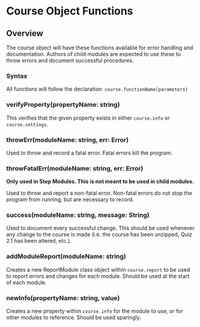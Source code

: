 # Course Object Functions

## Overview
The course object will have these functions available for error handling and documentation. Authors of child modules are expected to use these to throw errors and document successful procedures.

### Syntax
All functions will follow the declaration: `course.functionName(parameters)`

### verifyProperty(propertyName: string)

This verifies that the given property exists in either `course.info` or `course.settings`.

### throwErr(moduleName: string, err: Error)

Used to throw and record a fatal error. Fatal errors kill the program.

### throwFatalErr(moduleName: string, err: Error)

**Only used in Step Modules. This is not meant to be used in child modules.**

Used to throw and report a non-fatal error. Non-fatal errors do not stop the program from running, but are necessary to record.

### success(moduleName: string, message: String)

Used to document every successful change. This should be used whenever any change to the course is made (i.e. the course has been unzipped, Quiz 2.1 has been altered, etc.).

### addModuleReport(moduleName: string)

 Creates a new ReportModule class object within `course.report` to be used to report errors and changes for each module. Should be used at the start of each module.

### newInfo(propertyName: string, value)

Creates a new property within `course.info` for the module to use, or for other modules to reference. Should be used sparingly.
